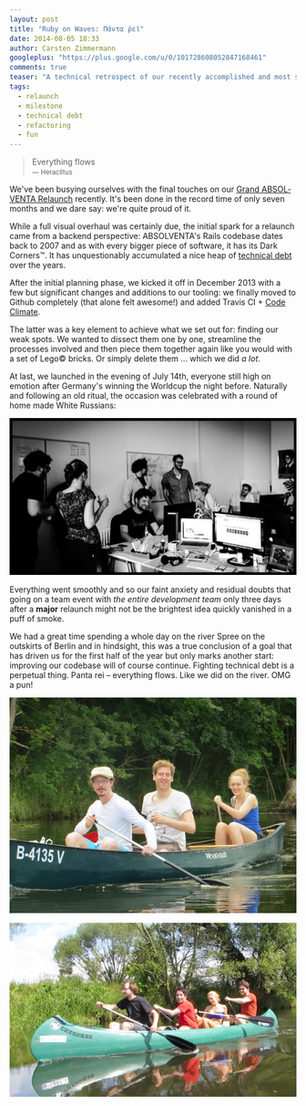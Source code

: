 ```yaml
---
layout: post
title: "Ruby on Waves: Πάντα ῥεῖ"
date: 2014-08-05 18:33
author: Carsten Zimmermann
googleplus: "https://plus.google.com/u/0/101728608052847168461"
comments: true
teaser: "A technical retrospect of our recently accomplished and most successful relaunch. Also, we took the liberty of unplugging ourselves and embarked on a team event. Quite Literally."
tags:
  - relaunch
  - milestone
  - technical debt
  - refactoring
  - fun
---
```


<blockquote>
Everything flows<br>
<small>&mdash; Heraclitus</small>
</blockquote>

<p/>

We've been busying ourselves with the final touches on our
<a href="https://www.absolventa.de/karriereguide/tipps/das-neue-absolventa" lang="de" title="The New ABSOLVENTA (German)">Grand ABSOLVENTA Relaunch</a>
recently. It's been done in the record time of only seven months and we dare say: we're quite proud of it.

While a full visual overhaul was certainly due, the initial spark for a
relaunch came from a backend perspective: ABSOLVENTA's Rails codebase
dates back to 2007 and as with every bigger piece of software, it has its
Dark Corners™. It has unquestionably accumulated a nice heap of [technical debt](https://en.wikipedia.org/wiki/Technical_debt) over the years.

After the initial planning phase, we kicked it off in December 2013 with a few
but significant changes and additions to our tooling: we finally moved to
Github completely (that alone felt awesome!) and added Travis CI +
[Code Climate](https://codeclimate.com/).

The latter was a key element to achieve what we set out for: finding our weak
spots. We wanted to dissect them one by one, streamline the processes involved
and then piece them together again like you would with a set of Lego&copy;
bricks. Or simply delete them … which we did _a lot_.

At last, we launched in the evening of July 14th, everyone still high on emotion
after Germany's winning the Worldcup the night before. Naturally and following an old ritual, the occasion was celebrated with a round of home made White Russians:

![git push production](/images/relaunch-2014-white-russian.jpg)

Everything went smoothly and so our faint anxiety and residual doubts that going on a team event with _the entire development team_ only three days after a **major** relaunch might not be the brightest idea quickly vanished in a puff of smoke.

We had a great time spending a whole day on the river Spree on the outskirts of Berlin and in hindsight, this was a true conclusion of a goal that has driven us for the first half of the year but only marks another start: improving our codebase will of course continue. Fighting technical debt is a perpetual thing. Panta rei – everything flows. Like we did on the river. OMG a pun!

![Markus, Daniel and Franzi](/images/team-paddeln-2014-boat1.jpg)

![Robin, Alex, Nina and Carsten](/images/team-paddeln-2014-boat0.jpg)